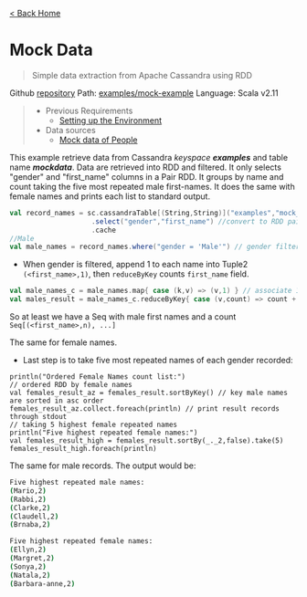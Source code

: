 [< Back Home](../)

# Mock Data
> Simple data extraction from Apache Cassandra using RDD

Github [repository](https://github.com/jasset75/spark-cassandra-notes)
Path: [examples/mock-example](../../examples/mock-example/)
Language: Scala v2.11

> - Previous Requirements 
>   * [Setting up the Environment](../Environment.md)
> - Data sources
>   * [Mock data of People](../PyUpload/mock_data_imp.md)

This example retrieve data from Cassandra *keyspace* _**examples**_ and table name _**mockdata**_. Data are retrieved into RDD and filtered. It only selects "gender" and "first_name" columns in a Pair RDD. It groups by name and count taking the five most repeated male first-names. It does the same with female names and prints each list to standard output.

```scala
val record_names = sc.cassandraTable[(String,String)]("examples","mock_data")
                    .select("gender","first_name") //convert to RDD pair with gender and first_name columns              
                    .cache
//Male
val male_names = record_names.where("gender = 'Male'") // gender filtering 
```

- When gender is filtered, append 1 to each name into Tuple2 `(<first_name>,1)`, then `reduceByKey` counts `first_name` field.

```scala
val male_names_c = male_names.map{ case (k,v) => (v,1) } // associate 1 point to each male first name
val males_result = male_names_c.reduceByKey{ case (v,count) => count + count } //count 
```

So at least we have a Seq with male first names and a count `Seq[(<first_name>,n), ...]`

The same for female names.

- Last step is to take five most repeated names of each gender recorded:
```
println("Ordered Female Names count list:")
// ordered RDD by female names                            
val females_result_az = females_result.sortByKey() // key male names are sorted in asc order
females_result_az.collect.foreach(println) // print result records through stdout
// taking 5 highest female repeated names                   
println("Five highest repeated female names:")
val females_result_high = females_result.sortBy(_._2,false).take(5)
females_result_high.foreach(println)
```

The same for male records. The output would be:
```sh
Five highest repeated male names:
(Mario,2)
(Rabbi,2)
(Clarke,2)
(Claudell,2)
(Brnaba,2)

Five highest repeated female names:
(Ellyn,2)
(Margret,2)
(Sonya,2)
(Natala,2)
(Barbara-anne,2)
```

